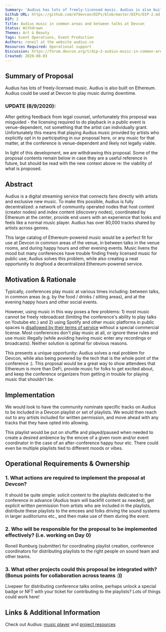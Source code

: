 ```yaml
---
Summary: 'Audius has lots of freely-licensed music. Audius is also built on Ethereum. Audius could be used at Devcon to play music during downtime.'
Github URL: https://github.com/efdevcon/DIPs/blob/master/DIPs/DIP-2.md
DIP: 2
Title: Audius music in common areas and between talks at Devcon
Status: Withdrawn
Themes: Art & Beauty
Tags: Event Operations, Event Production
Authors: roneil at the website audius.co
Resources Required: Operational support
Discussion: https://forum.devcon.org/t/dip-2-audius-music-in-common-areas-and-between-talks-at-devcon/37
Created: 2020-08-03
---
```


## Summary of Proposal

Audius has lots of freely-licensed music. Audius is also built on Ethereum. Audius could
be used at Devcon to play music during downtime.

### UPDATE (8/9/2020):

After getting feedback from legal counsel, unfortunately this proposal was misguided - the
licensing required to do playback in a public event is venue-dependent, not something that
the artist can individually grant. Unfortunately this means that playing Audius music
provided by artists who explicitly opt in to participating in our proposal here, or any
music for that matter, at the conference is venue-dependent and likely not legally viable.

In light of this development, we are withdrawing this proposal. Some of the proposal contents
remain below in case they are a useful reference in future, but should be read with the
new context above re: the viability of what is proposed.

## Abstract

Audius is a digital streaming service that connects fans directly with artists and
exclusive new music. To make this possible, Audius is fully decentralized: a network of
community operated nodes that host content (creator nodes) and index content (discovery
nodes), coordinated by Ethereum at the center, provide end users with an experience that
looks and feels like a normal music player. Audius has over 80,000 tracks shared
by artists across genres.

This large catalog of Ethereum-powered music would be a perfect fit for use at Devcon in
common areas of the venue, in between talks in the venue rooms, and during happy hours and
other evening events. Music livens the mood but many conferences have trouble finding
freely licensed music for public use; Audius solves this problem, while also creating a
neat opportunity to dogfood a decentralized Ethereum-powered service.

## Motivation & Rationale

Typically, conferences play music at various times including: between talks, in
common areas (e.g. by the food / drinks / sitting areas), and at the evening
happy hours and other social events.

However, using music in this way poses a few problems: 1) most music cannot be
freely rebroadcast (limiting the conference's ability to play talks on Youtube
etc.) and 2) using Spotify and other music platforms in public spaces is
[disallowed by their terms of
service](https://community.spotify.com/t5/Spotify-Answers/Can-I-use-my-Spotify-at-my-pub-restaurant-school-or-commercial/ta-p/1671227)
without a special commercial license. Most conferences don't play music at all,
or ignore these rules and use music illegally (while avoiding having music
enter any recordings or broadcasts). Neither solution is optimal for obvious
reasons.

This presents a unique opportunity: Audius solves a real problem for Devcon,
while also being powered by the tech that is the whole point of the conference
:). This proposal would be a great way to show attendees that Ethereum is more
than DeFi, provide music for folks to get excited about, and keep the
conference organizers from getting in trouble for playing music that shouldn't
be.

## Implementation

We would look to have the community nominate specific tracks on Audius to be included in a
Devcon playlist or set of playlists. We would then reach out to any artists included for
written permission, and move ahead with any tracks that they have opted into allowing.

This playlist would be put on shuffle and played/paused when needed to
create a desired ambience by the emcee of a given room and/or event coordinator in the
case of an after-conference happy hour etc. There could even be multiple playlists tied to
different moods or vibes.

## Operational Requirements & Ownership

### 1. What actions are required to implement the proposal at Devcon?

It should be quite simple: solicit content to the playlists dedicated to the conference in
advance (Audius team will backfill content as needed), get explicit written permission from
artists who are included in the playlists, distribute these playlists to the emcees and
folks driving the sound systems in larger auditoriums etc., and then make use of them
during the event.

### 2. Who will be responsible for the proposal to be implemented effectively? (i.e. working on Day 0)

Roneil Rumburg (submitter) for coordinating playlist creation, conference coordinators for
distributing playlists to the right people on sound team and other teams.

### 3. What other projects could this proposal be integrated with? (Bonus points for collaboration across teams :))

Livepeer for distributing conference talks online, perhaps unlock a special badge or NFT
with your ticket for contributing to the playlists? Lots of things could work here!

## Links & Additional Information

Check out Audius: [music player](https://audius.co/explore) and
[project resources](https://audius.org/)
